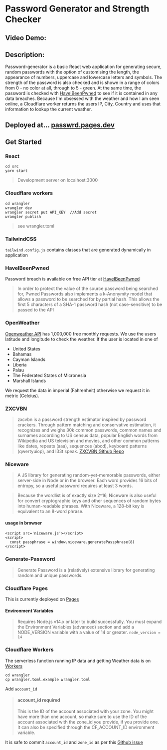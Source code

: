 # Password Generator and Strength Checker

## Video Demo: <URL HERE>

## Description:

Password-generator is a basic React web application for generating secure, random passwords with the option of customising the length, the appearance of numbers, uppercase and lowercase letters and symbols.
The strength of the password is also checked and is shown in a range of colors from 0 - no color at all, through to 5 - green.
At the same time, the password is checked with [HaveIBeenPwned](https://haveibeenpwned.com/Passwords) to see if it is contained in any data breaches.
Because I'm obsessed with the weather and how I am seen online, a Cloudflare worker returns the users IP, City, Country and uses that information to lookup the current weather.

## Deployed at... [passwrd.pages.dev](https://passwrd.pages.dev)

## Get Started

### React

```language
cd src
yarn start
```

> Development server on localhost:3000

### Cloudflare workers

```language
cd wrangler
wrangler dev
wrangler secret put API_KEY  //Add secret
wrangler publish
```

> see wrangler.toml

### TailwindCSS

`tailwind.config.js` contains classes that are generated dynamically in application

### HaveIBeenPwned

Password breach is available on free API tier at [HaveIBeenPwned](https://haveibeenpwned.com/API/v3)

> In order to protect the value of the source password being searched for, Pwned Passwords also implements a k-Anonymity model that allows a password to be searched for by partial hash. This allows the first 5 characters of a SHA-1 password hash (not case-sensitive) to be passed to the API

### OpenWeather

[Openweather API](https://openweathermap.org/api) has 1,000,000 free monthly requests.
We use the users latitude and longitude to check the weather.
If the user is located in one of

- United States
- Bahamas
- Cayman Islands
- Liberia
- Palau
- The Federated States of Micronesia
- Marshall Islands

We request the data in imperial (Fahrenheit) otherwise we request it in metric (Celcius).

### ZXCVBN

> zxcvbn is a password strength estimator inspired by password crackers. Through pattern matching and conservative estimation, it recognizes and weighs 30k common passwords, common names and surnames according to US census data, popular English words from Wikipedia and US television and movies, and other common patterns like dates, repeats (aaa), sequences (abcd), keyboard patterns (qwertyuiop), and l33t speak.
> [ZXCVBN Github Repo](https://github.com/dropbox/zxcvbn)

### Niceware

> A JS library for generating random-yet-memorable passwords, either server-side in Node or in the browser. Each word provides 16 bits of entropy, so a useful password requires at least 3 words.

> Because the wordlist is of exactly size 2^16, Niceware is also useful for convert cryptographic keys and other sequences of random bytes into human-readable phrases. With Niceware, a 128-bit key is equivalent to an 8-word phrase.

#### usage in browser

```
<script src='niceware.js'></script>
<script>
  const passphrase = window.niceware.generatePassphrase(8)
</script>
```

### Generate-Password

> Generate Password is a (relatively) extensive library for generating random and unique passwords.

### Cloudflare Pages

This is currently deployed on [Pages](https://pages.cloudflare.com/)

#### Environment Variables

> Requires Node.js v14.x or later to build successfully. You must expand the Environment Variables (advanced) section and add a NODE_VERSION variable with a value of 14 or greater.
> `node_version = 14`

### Cloudflare Workers

The serverless function running IP data and getting Weather data is on [Workers](https://workers.cloudflare.com/)

```
cd wrangler
cp wrangler.toml.example wrangler.toml
```

Add `account_id`

> #### account_id required
>
> This is the ID of the account associated with your zone. You might have more than one account, so make sure to use the ID of the account associated with the zone_id you provide, if you provide one. It can also be specified through the CF_ACCOUNT_ID environment variable.

It is safe to commit `account_id` and `zone_id` as per this [Github issue](https://github.com/cloudflare/wrangler/issues/209#issuecomment-541654484)

